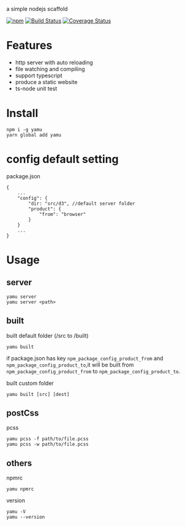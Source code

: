 a simple nodejs scaffold

[![npm](https://img.shields.io/npm/v/yamu.svg)](https://www.npmjs.com/package/yamu)
[![Build Status](https://travis-ci.org/elona2011/yamu-command.svg?branch=master)](https://travis-ci.org/elona2011/yamu-command)
[![Coverage Status](https://coveralls.io/repos/github/elona2011/yamu-command/badge.svg?branch=master)](https://coveralls.io/github/elona2011/yamu-command?branch=master)

# Features

* http server with auto reloading
* file watching and compiling
* support typescript
* produce a static website
* ts-node unit test

# Install

```
npm i -g yamu
yarn global add yamu
```

# config default setting

package.json

```
{
    ...
    "config": {
        "dir: "src/d3", //default server folder
        "product": {
            "from": "browser"
        }
    }
    ...
}
```

# Usage

## server

```
yamu server 
yamu server <path>
```

## built

built default folder (/src to /built)

```
yamu built
```

if package.json has key ``npm_package_config_product_from`` and ``npm_package_config_product_to``,it will be built from ``npm_package_config_product_from`` to ``npm_package_config_product_to``.

built custom folder

```
yamu built [src] [dest]
```

## postCss

pcss

```
yamu pcss -f path/to/file.pcss
yamu pcss -w path/to/file.pcss
```

## others

npmrc

```
yamu npmrc
```

version

```
yamu -V
yamu --version
```